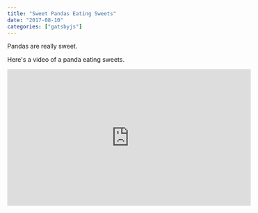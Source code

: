 ```yaml
---
title: "Sweet Pandas Eating Sweets"
date: "2017-08-10"
categories: ["gatsbyjs"]
---
```


Pandas are really sweet.

Here's a video of a panda eating sweets.

<iframe width="560" height="315" src="https://www.youtube.com/embed/4n0xNbfJLR8" frameborder="0" allowfullscreen></iframe>